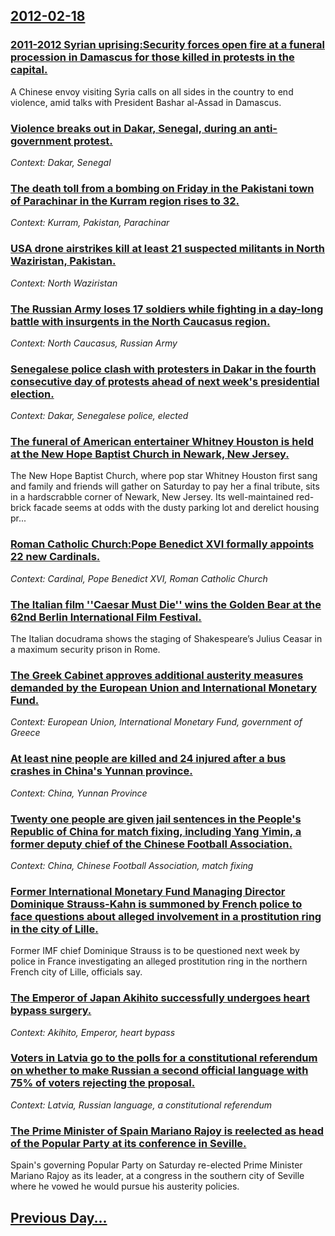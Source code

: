 ## [2012-02-18](/news/2012/02/18/index.md)

### [2011-2012 Syrian uprising:Security forces open fire at a funeral procession in Damascus for those killed in protests in the capital. ](/news/2012/02/18/2011a2012-syrian-uprising-psecurity-forces-open-fire-at-a-funeral-procession-in-damascus-for-those-killed-in-protests-in-the-capital.md)
A Chinese envoy visiting Syria calls on all sides in the country to end violence, amid talks with President Bashar al-Assad in Damascus.

### [Violence breaks out in Dakar, Senegal, during an anti-government protest. ](/news/2012/02/18/violence-breaks-out-in-dakar-senegal-during-an-anti-government-protest.md)
_Context: Dakar, Senegal_

### [The death toll from a bombing on Friday in the Pakistani town of Parachinar in the Kurram region rises to 32. ](/news/2012/02/18/the-death-toll-from-a-bombing-on-friday-in-the-pakistani-town-of-parachinar-in-the-kurram-region-rises-to-32.md)
_Context: Kurram, Pakistan, Parachinar_

### [USA drone airstrikes kill at least 21 suspected militants in North Waziristan, Pakistan. ](/news/2012/02/18/usa-drone-airstrikes-kill-at-least-21-suspected-militants-in-north-waziristan-pakistan.md)
_Context: North Waziristan_

### [The Russian Army loses 17 soldiers while fighting in a day-long battle with insurgents in the North Caucasus region. ](/news/2012/02/18/the-russian-army-loses-17-soldiers-while-fighting-in-a-day-long-battle-with-insurgents-in-the-north-caucasus-region.md)
_Context: North Caucasus, Russian Army_

### [Senegalese police clash with protesters in Dakar in the fourth consecutive day of protests ahead of next week's presidential election. ](/news/2012/02/18/senegalese-police-clash-with-protesters-in-dakar-in-the-fourth-consecutive-day-of-protests-ahead-of-next-week-s-presidential-election.md)
_Context: Dakar, Senegalese police, elected_

### [The funeral of American entertainer Whitney Houston is held at the New Hope Baptist Church in Newark, New Jersey. ](/news/2012/02/18/the-funeral-of-american-entertainer-whitney-houston-is-held-at-the-new-hope-baptist-church-in-newark-new-jersey.md)
The New Hope Baptist Church, where pop star Whitney Houston first sang and family and friends will gather on Saturday to pay her a final tribute, sits in a hardscrabble corner of Newark, New Jersey. Its well-maintained red-brick facade seems at odds with the dusty parking lot and derelict housing pr...

### [Roman Catholic Church:Pope Benedict XVI formally appoints 22 new Cardinals. ](/news/2012/02/18/roman-catholic-church-ppope-benedict-xvi-formally-appoints-22-new-cardinals.md)
_Context: Cardinal, Pope Benedict XVI, Roman Catholic Church_

### [The Italian film ''Caesar Must Die'' wins the Golden Bear at the 62nd Berlin International Film Festival. ](/news/2012/02/18/the-italian-film-caesar-must-die-wins-the-golden-bear-at-the-62nd-berlin-international-film-festival.md)
The Italian docudrama shows the staging of Shakespeare’s Julius Ceasar in a maximum security prison in Rome.

### [The Greek Cabinet approves additional austerity measures demanded by the European Union and International Monetary Fund. ](/news/2012/02/18/the-greek-cabinet-approves-additional-austerity-measures-demanded-by-the-european-union-and-international-monetary-fund.md)
_Context: European Union, International Monetary Fund, government of Greece_

### [At least nine people are killed and 24 injured after a bus crashes in China's Yunnan province. ](/news/2012/02/18/at-least-nine-people-are-killed-and-24-injured-after-a-bus-crashes-in-china-s-yunnan-province.md)
_Context: China, Yunnan Province_

### [Twenty one people are given jail sentences in the People's Republic of China for match fixing, including Yang Yimin, a former deputy chief of the Chinese Football Association. ](/news/2012/02/18/twenty-one-people-are-given-jail-sentences-in-the-people-s-republic-of-china-for-match-fixing-including-yang-yimin-a-former-deputy-chief-o.md)
_Context: China, Chinese Football Association, match fixing_

### [Former International Monetary Fund Managing Director Dominique Strauss-Kahn is summoned by French police to face questions about alleged involvement in a prostitution ring in the city of Lille. ](/news/2012/02/18/former-international-monetary-fund-managing-director-dominique-strauss-kahn-is-summoned-by-french-police-to-face-questions-about-alleged-inv.md)
Former IMF chief Dominique Strauss is to be questioned next week by police in France investigating an alleged prostitution ring in the northern French city of Lille, officials say.

### [The Emperor of Japan Akihito successfully undergoes heart bypass surgery. ](/news/2012/02/18/the-emperor-of-japan-akihito-successfully-undergoes-heart-bypass-surgery.md)
_Context: Akihito, Emperor, heart bypass_

### [Voters in Latvia go to the polls for a constitutional referendum on whether to make Russian a second official language with 75% of voters rejecting the proposal. ](/news/2012/02/18/voters-in-latvia-go-to-the-polls-for-a-constitutional-referendum-on-whether-to-make-russian-a-second-official-language-with-75-of-voters-re.md)
_Context: Latvia, Russian language, a constitutional referendum_

### [The Prime Minister of Spain Mariano Rajoy is reelected as head of the Popular Party at its conference in Seville. ](/news/2012/02/18/the-prime-minister-of-spain-mariano-rajoy-is-reelected-as-head-of-the-popular-party-at-its-conference-in-seville.md)
Spain&#039;s governing Popular Party on Saturday re-elected Prime Minister Mariano Rajoy as its leader, at a congress in the southern city of Seville where he vowed he would pursue his austerity policies.

## [Previous Day...](/news/2012/02/17/index.md)

